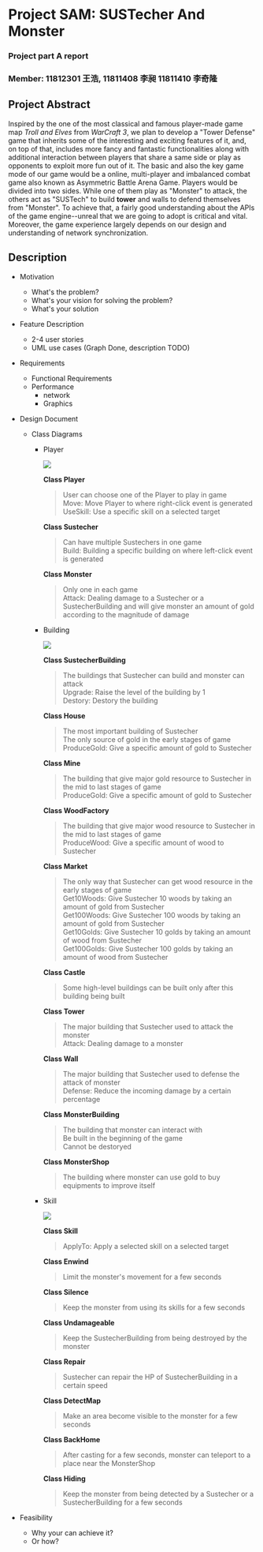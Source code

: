 # Project SAM: SUSTecher And Monster
### Project part A report
### Member: 11812301 王浩, 11811408 李昶 11811410 李奇隆
## **Project Abstract**
Inspired by the one of the most classical and famous player-made game map *Troll and Elves* from *WarCraft 3*, we plan to develop a "Tower Defense" game that inherits some of the interesting and exciting features of it,
and, on top of that, includes more fancy and fantastic functionalities along with additional interaction between players that share a same side or play as opponents to exploit more fun out of it. 
The basic and also the key game mode of our game would be a online, multi-player and imbalanced combat game also known as Asymmetric Battle Arena Game. Players would be divided into two sides. 
While one of them play as "Monster" to attack, the others act as "SUSTech" to build **tower** and walls to defend themselves from "Monster".
To achieve that, a fairly good understanding about the APIs of the game engine--unreal that we are going to adopt is critical and vital. 
Moreover, the game experience largely depends on our design and understanding of network synchronization.
## **Description**
* Motivation
  * What's the problem?
  * What's your vision for solving the problem?
  * What's your solution
* Feature Description 
  * 2-4 user stories
  * UML use cases (Graph Done, description TODO)
* Requirements
  * Functional Requirements
  * Performance
    * network
    * Graphics
* Design Document
  * Class Diagrams
    * Player
      <div>
        <img src = "Diagram/Player.jpg"></br>
      </div>

      **Class Player**
      > User can choose one of the Player to play in game \
      > Move:  Move Player to where right-click event is generated \
      > UseSkill: Use a specific skill on a selected target

      **Class Sustecher** 
      > Can have multiple Sustechers in one game \
      > Build: Building a specific building on where left-click event is generated

      **Class Monster**
      > Only one in each game \
      > Attack: Dealing damage to a Sustecher or a SustecherBuilding and will give monster an amount of gold according to the magnitude of damage
        
    * Building
      <div>
        <img src = "Diagram/Building.jpg"></br>
      </div>

      **Class SustecherBuilding**
      > The buildings that Sustecher can build and monster can attack \
      > Upgrade: Raise the level of the building by 1 \
      > Destory: Destory the building

      **Class House**
      > The most important building of Sustecher \
      > The only source of gold in the early stages of game \
      > ProduceGold: Give a specific amount of gold to Sustecher

      **Class Mine**
      > The building that give major gold resource to Sustecher in the mid to last stages of game \
      > ProduceGold: Give a specific amount of gold to Sustecher

      **Class WoodFactory**
      > The building that give major wood resource to Sustecher in the mid to last stages of game \
      > ProduceWood: Give a specific amount of wood to Sustecher

      **Class Market**
      > The only way that Sustecher can get wood resource in the early stages of game \
      > Get10Woods: Give Sustecher 10 woods by taking an amount of gold from Sustecher \
      > Get100Woods: Give Sustecher 100 woods by taking an amount of gold from Sustecher \
      > Get10Golds: Give Sustecher 10 golds by taking an amount of wood from Sustecher \
      > Get100Golds: Give Sustecher 100 golds by taking an amount of wood from Sustecher

      **Class Castle**
      > Some high-level buildings can be built only after this building being built

      **Class Tower**
      > The major building that Sustecher used to attack the monster \
      > Attack: Dealing damage to a monster

      **Class Wall**
      > The major building that Sustecher used to defense the attack of monster \
      > Defense: Reduce the incoming damage by a certain percentage

      **Class MonsterBuilding**
      > The building that monster can interact with \
      > Be built in the beginning of the game \
      > Cannot be destoryed
      
      **Class MonsterShop**
      > The building where monster can use gold to buy equipments to improve itself

    * Skill
      <div>
        <img src = "Diagram/Skill.jpg"></br>
      </div>

      **Class Skill**
      > ApplyTo: Apply a selected skill on a selected target

      **Class Enwind**
      > Limit the monster's movement for a few seconds

      **Class Silence**
      > Keep the monster from using its skills for a few seconds

      **Class Undamageable**
      > Keep the SustecherBuilding from being destroyed by the monster

      **Class Repair**
      > Sustecher can repair the HP of SustecherBuilding in a certain speed

      **Class DetectMap**
      > Make an area become visible to the monster for a few seconds

      **Class BackHome**
      > After casting for a few seconds, monster can teleport to a place near the MonsterShop

      **Class Hiding**
      > Keep the monster from being detected by a Sustecher or a SustecherBuilding for a few seconds

* Feasibility
  * Why your can achieve it?
  * Or how?


